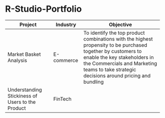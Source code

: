# R-Studio-Portfolio

| **Project**                            | **Industry**         | **Objective**                                                                       |
|--------------------------------------  |----------------------|---------------------------------------------------------------------------------------|
| Market Basket Analysis                 | E-commerce           | To identify the top product combinations with the highest propensity to be purchased together by customers to enable the key stakeholders in the Commercials and Marketing teams to take strategic decisions around pricing and bundling |
| Understanding Stickiness of Users to the Product | FinTech                   |                                                                                       |


